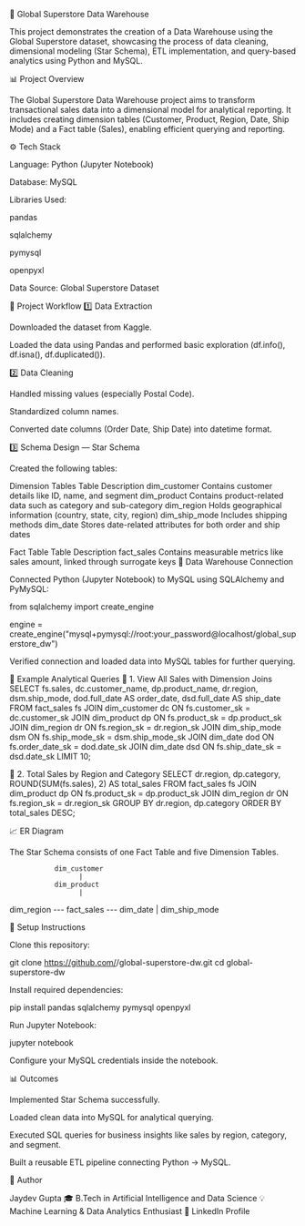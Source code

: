 🏬 Global Superstore Data Warehouse

This project demonstrates the creation of a Data Warehouse using the Global Superstore dataset, showcasing the process of data cleaning, dimensional modeling (Star Schema), ETL implementation, and query-based analytics using Python and MySQL.

📊 Project Overview

The Global Superstore Data Warehouse project aims to transform transactional sales data into a dimensional model for analytical reporting.
It includes creating dimension tables (Customer, Product, Region, Date, Ship Mode) and a Fact table (Sales), enabling efficient querying and reporting.

⚙️ Tech Stack

Language: Python (Jupyter Notebook)

Database: MySQL

Libraries Used:

pandas

sqlalchemy

pymysql

openpyxl

Data Source: Global Superstore Dataset

🧩 Project Workflow
1️⃣ Data Extraction

Downloaded the dataset from Kaggle.

Loaded the data using Pandas and performed basic exploration (df.info(), df.isna(), df.duplicated()).

2️⃣ Data Cleaning

Handled missing values (especially Postal Code).

Standardized column names.

Converted date columns (Order Date, Ship Date) into datetime format.

3️⃣ Schema Design — Star Schema

Created the following tables:

Dimension Tables
Table	Description
dim_customer	Contains customer details like ID, name, and segment
dim_product	Contains product-related data such as category and sub-category
dim_region	Holds geographical information (country, state, city, region)
dim_ship_mode	Includes shipping methods
dim_date	Stores date-related attributes for both order and ship dates

Fact Table
Table	Description
fact_sales	Contains measurable metrics like sales amount, linked through surrogate keys
🧮 Data Warehouse Connection

Connected Python (Jupyter Notebook) to MySQL using SQLAlchemy and PyMySQL:

from sqlalchemy import create_engine

engine = create_engine("mysql+pymysql://root:your_password@localhost/global_superstore_dw")


Verified connection and loaded data into MySQL tables for further querying.

🧠 Example Analytical Queries
🔹 1. View All Sales with Dimension Joins
SELECT 
    fs.sales,
    dc.customer_name,
    dp.product_name,
    dr.region,
    dsm.ship_mode,
    dod.full_date AS order_date,
    dsd.full_date AS ship_date
FROM fact_sales fs
JOIN dim_customer dc ON fs.customer_sk = dc.customer_sk
JOIN dim_product dp ON fs.product_sk = dp.product_sk
JOIN dim_region dr ON fs.region_sk = dr.region_sk
JOIN dim_ship_mode dsm ON fs.ship_mode_sk = dsm.ship_mode_sk
JOIN dim_date dod ON fs.order_date_sk = dod.date_sk
JOIN dim_date dsd ON fs.ship_date_sk = dsd.date_sk
LIMIT 10;

🔹 2. Total Sales by Region and Category
SELECT 
    dr.region,
    dp.category,
    ROUND(SUM(fs.sales), 2) AS total_sales
FROM fact_sales fs
JOIN dim_product dp ON fs.product_sk = dp.product_sk
JOIN dim_region dr ON fs.region_sk = dr.region_sk
GROUP BY dr.region, dp.category
ORDER BY total_sales DESC;

📈 ER Diagram

The Star Schema consists of one Fact Table and five Dimension Tables.

               dim_customer
                     |
               dim_product
                     |
dim_region --- fact_sales --- dim_date
                     |
               dim_ship_mode

💾 Setup Instructions

Clone this repository:

git clone https://github.com/<your-username>/global-superstore-dw.git
cd global-superstore-dw


Install required dependencies:

pip install pandas sqlalchemy pymysql openpyxl


Run Jupyter Notebook:

jupyter notebook


Configure your MySQL credentials inside the notebook.

📊 Outcomes

Implemented Star Schema successfully.

Loaded clean data into MySQL for analytical querying.

Executed SQL queries for business insights like sales by region, category, and segment.

Built a reusable ETL pipeline connecting Python → MySQL.

🙌 Author

Jaydev Gupta
🎓 B.Tech in Artificial Intelligence and Data Science
💡 Machine Learning & Data Analytics Enthusiast
🔗 LinkedIn Profile
